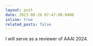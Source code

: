 ```yaml
---
layout: post
date: 2023-08-26 07:47:00-0400
inline: true
related_posts: false
---
```


I will serve as a reviewer of AAAI 2024.
